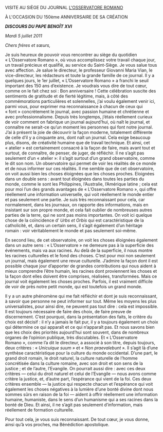VISITE AU SIÈGE DU JOURNAL [L'OSSERVATORE ROMANO](http://www.osservatoreromano.va)

À L'OCCASION DU 150ème ANNIVERSAIRE DE SA CRÉATION

***DISCOURS DU PAPE BENOÎT XVI***

*Mardi 5 juillet 2011*

*Chers frères et sœurs,*

Je suis heureux de pouvoir vous rencontrer au siège du quotidien « L’Osservatore Romano », où vous accomplissez votre travail chaque jour, un travail précieux et qualifié, au service du Saint-Siège. Je vous salue tous avec affection. Je salue le directeur, le professeur Giovanni Maria Vian, le vice-directeur, les rédacteurs et toute la grande famille de ce journal. Il y a quelques jours, le 1er juillet, « L’Osservatore Romano » a franchi le seuil important des 150 ans d’existence. Je voudrais vous dire de tout cœur, comme on le fait chez soi : Bon anniversaire ! Cette célébration suscite des sentiments de gratitude et de fierté légitime, mais, à côté des commémorations particulières et solennelles, j’ai voulu également venir ici, parmi vous, pour exprimer ma reconnaissance à chacun de ceux qui « font » concrètement le journal, avec passion humaine et chrétienne et avec professionnalisme. Depuis très longtemps, j’étais réellement curieux de voir comment on fabrique un journal aujourd’hui, où naît le journal, et connaître ne serait-ce qu’un moment les personnes qui font notre journal. J’ai à présent la joie de découvrir la façon moderne, totalement différente de celle d’il y a cinquante ans, dont naît un journal. Cela exige beaucoup plus, disons, de créativité humaine que de travail technique. Et ainsi, cet « atelier » est certainement consacré à la façon de faire, mais avant tout et surtout, de connaître, de penser, de juger, de réfléchir. Il ne s’agit pas seulement d’un « atelier »: il s’agit surtout d’un grand observatoire, comme le dit son nom. Un observatoire qui permet de voir les réalités de ce monde et de nous informer sur ces réalités. Il me semble que de cet observatoire, on voit aussi bien les choses éloignées que les choses proches. Eloignées dans un double sens : avant tout éloignées dans toutes les parties du monde, comme le sont les Philippines, l’Australie, l’Amérique latine ; cela est pour moi l’un des grands avantages de « L’Osservatore Romano », qui offre réellement une information universelle, qui voit réellement le monde entier et pas seulement une partie. Je suis très reconnaissant pour cela, car normalement, dans les journaux, on rapporte des informations, mais en insistant sur son propre monde, et cela fait oublier de nombreuses autres parties de la terre, qui ne sont pas moins importantes. On voit ici quelque chose de la coïncidence d’ *Urbs et Orbis* qui est caractéristique de la catholicité, et, dans un certain sens, il s’agit également d’un héritage romain : voir véritablement le monde et pas seulement soi-même.

En second lieu, de cet observatoire, on voit les choses éloignées également dans un autre sens : « L’Osservatore » ne demeure pas à la superficie des événements, mais va aux racines. Au delà de la superficie, il nous montre les racines culturelles et le fond des choses. C’est pour moi non seulement un journal, mais également une revue culturelle. J’admire la façon dont il est possible chaque jour d’apporter de grandes contributions qui nous aident à mieux comprendre l’être humain, les racines dont proviennent les choses et la façon dont elles doivent être comprises, réalisées, transformées. Mais ce journal voit également les choses proches. Parfois, il est vraiment difficile de voir de près notre petit monde, qui est toutefois un grand monde.

Il y a un autre phénomène qui me fait réfléchir et dont je suis reconnaissant, à savoir que personne ne peut informer sur tout. Même les moyens les plus universalistes, pour ainsi dire, ne peuvent pas tout dire : cela est impossible. Il est toujours nécessaire de faire des choix, de faire preuve de discernement. C’est pourquoi, dans la présentation des faits, le critère du choix est décisif : il n’y a jamais le fait pur, il y a toujours également un choix qui détermine ce qui apparaît et ce qui n’apparaît pas. Et nous savons bien que les choix des priorités aujourd’hui sont souvent, dans de nombreux organes de l’opinion publique, très discutables. Et « L’Osservatore Romano », comme l’a dit le directeur, a associé à son titre, depuis toujours, deux critères : « *Unicuique suum »* et « *Non praevalebunt ».* Il s’agit là d’une synthèse caractéristique pour la culture du monde occidental. D’une part, le grand droit romain, le droit naturel, la culture naturelle de l’homme concrétisée dans la culture romaine, avec son droit et son sens de la justice ; et de l’autre, l’Evangile. On pourrait aussi dire : avec ces deux critères — celui du droit naturel et celui de l’Evangile — nous avons comme critère la justice, et, d’autre part, l’espérance qui vient de la foi. Ces deux critères ensemble — la justice qui respecte chacun et l’espérance qui voit également les choses négatives à la lumière d’une bonté divine dont nous sommes sûrs en raison de la foi — aident à offrir réellement une information humaine, humaniste, dans le sens d’un humanisme qui a ses racines dans la bonté de Dieu. Et ainsi, il ne s’agit pas seulement d’information, mais réellement de formation culturelle.

Pour tout cela, je vous suis reconnaissant. De tout cœur, je vous donne, ainsi qu’à vos proches, ma Bénédiction apostolique.